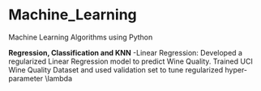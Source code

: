 # Machine_Learning
Machine Learning Algorithms using Python

**Regression, Classification and KNN**
-Linear Regression:
Developed a regularized Linear Regression model to predict Wine Quality. Trained UCI Wine Quality Dataset and used validation set to tune regularized hyper-parameter \lambda   
